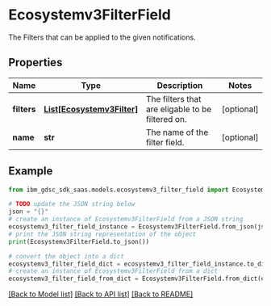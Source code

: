 # Ecosystemv3FilterField

The Filters that can be applied to the given notifications.

## Properties

Name | Type | Description | Notes
------------ | ------------- | ------------- | -------------
**filters** | [**List[Ecosystemv3Filter]**](Ecosystemv3Filter.md) | The filters that are eligable to be filtered on. | [optional] 
**name** | **str** | The name of the filter field. | [optional] 

## Example

```python
from ibm_gdsc_sdk_saas.models.ecosystemv3_filter_field import Ecosystemv3FilterField

# TODO update the JSON string below
json = "{}"
# create an instance of Ecosystemv3FilterField from a JSON string
ecosystemv3_filter_field_instance = Ecosystemv3FilterField.from_json(json)
# print the JSON string representation of the object
print(Ecosystemv3FilterField.to_json())

# convert the object into a dict
ecosystemv3_filter_field_dict = ecosystemv3_filter_field_instance.to_dict()
# create an instance of Ecosystemv3FilterField from a dict
ecosystemv3_filter_field_from_dict = Ecosystemv3FilterField.from_dict(ecosystemv3_filter_field_dict)
```
[[Back to Model list]](../README.md#documentation-for-models) [[Back to API list]](../README.md#documentation-for-api-endpoints) [[Back to README]](../README.md)


